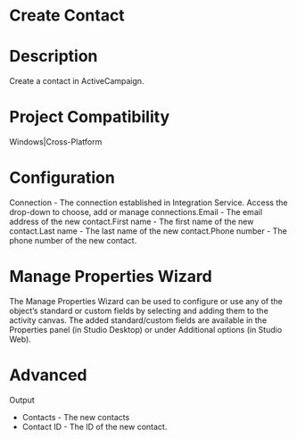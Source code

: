 ﻿# Create Contact

# Description

Create a contact in ActiveCampaign.

# Project Compatibility

Windows|Cross-Platform

# Configuration

Connection - The
                        connection established in Integration Service. Access the drop-down to
                        choose, add or manage connections.Email - The email address of the new contact.First name - The first name of the new contact.Last name - The last name of the new contact.Phone number - The phone number of the new contact.

# Manage Properties Wizard

The Manage Properties Wizard can be used to configure or use any of the object’s
                standard or custom fields by selecting and adding them to the activity canvas. The
                added standard/custom fields are available in the Properties panel (in Studio
                Desktop) or under Additional options (in Studio Web).

# Advanced

Output

* Contacts - The new contacts
* Contact ID - The ID of the new contact.

